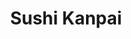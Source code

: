 ---
layout: place
title: "Sushi Kanpai"
permalink: /washington/seattle/sushi-kanpai.html
stateAbbr: WA
stateName: Washington
cityName: Seattle
seo:
  name: "Sushi Kanpai"
  type: Restaurant
  links: https://order.online/business/sushi-kanpai-24560
description: "Sushi Kanpai serves delicious sushi in Seattle, Washington. Try fresh Japanese dishes for a great dining experience. "
place_id: ChIJqYTCVbZqkFQR5MCBYcG91Sw
photos:
  - name: >-
      places/ChIJqYTCVbZqkFQR5MCBYcG91Sw/photos/AeeoHcIV7VzYi_oSnrUgCh-yaxKF6duWitkgK9ZPd9H276NgUjYd41c2RyWQdxLeMuXXAbw9FysMwlWqdtKrPz7bUYOw3Bse3Bw147xBR1Z_XoeiwnjoW8CYzLSLwpahKh-9vfvbCI_thxWwXkoaxnr1yX8_p1YHdYp0qipNOaJLlRTbexKNPh8zRRh3IIsNbk0SX9NlDV4xTfkKjzXdhOaz4Mq4G3kl8pVTHhl0PGnxDOfhmLzAhgWeyC1lWddrz73x_Z44R3hqg7iwtgSNILYA_mcKpyEc5otPHfKrll-xTMCtFeG95vvQMrIwxAjPsG-i5HxXmgJi6MmxFLhOpUuIBoSohEX6XCVDn44r-rvZ8xB_yMDTePNQc6owRmx-IR96PItVPrthJxdNeAcVkfwni8hwWCfLljFJFeoesmlIaUuXyG9V
    widthPx: 4032
    heightPx: 3024
    authorAttributions:
      - displayName: Clayton Light
        uri: https://maps.google.com/maps/contrib/112610219144424672528
        photoUri: >-
          https://lh3.googleusercontent.com/a-/ALV-UjUJ182czFzoCFy8Xz3SN20Tozm_Qp_M-mLX-MEWmflFnW5fjpv0YQ=s100-p-k-no-mo
    flagContentUri: >-
      https://www.google.com/local/imagery/report/?cb_client=maps_api_places.places_api&image_key=!1e10!2sCIHM0ogKEICAgICU8c2C1AE&hl=en-US
    googleMapsUri: >-
      https://www.google.com/maps/place//data=!3m4!1e2!3m2!1sCIHM0ogKEICAgICU8c2C1AE!2e10!4m2!3m1!1s0x54906ab655c284a9:0x2cd5bdc16181c0e4
  - name: >-
      places/ChIJqYTCVbZqkFQR5MCBYcG91Sw/photos/AeeoHcJUKCUXWmnqY6P4yQkQHz2PFPyFbDE8yl5mXwuiDRrLslpjkzszOoBWrdR9lj85kU8blo_qO23ZatSuboMUX0QKX7PSS5OQH_McvfNATsxanskr95tzSiB6UORIKuzIoOZf7wrLpN08Y8DkR0MoFEbzQ45inZyQ47OmkkJYD9SDCsL9I2qq_jrzNjmLUpTlBb74V7_sPF5ADfv-uV2t9a1mCs4ByUevPwgqU5lsRrWKWteUOTPA1U0O1lXsC3Qkx68ohFL4MptjFjKdZ0JYe2KVsNEaPfLslL2Sl78NZW5xSozBWgBY74V1ud26AYwxuexx77WsLGLesBwhKIJIYDgk-8PoE9YCO4F5tlUeIEY81GjKKOkaScOr0cJ90xMB6q56D2K3mVcVe3cci0WqThug7BACD1peJ1bcgN99L8s
    widthPx: 4032
    heightPx: 1816
    authorAttributions:
      - displayName: Marcin Wyszomirski
        uri: https://maps.google.com/maps/contrib/116018965128462519010
        photoUri: >-
          https://lh3.googleusercontent.com/a-/ALV-UjU71AhJnXGHTOGgqWFFBU66BAJBlpsvbwYFvFf1l7YSxIKFdnRy=s100-p-k-no-mo
    flagContentUri: >-
      https://www.google.com/local/imagery/report/?cb_client=maps_api_places.places_api&image_key=!1e10!2sCIHM0ogKEICAgIDHlLXlOA&hl=en-US
    googleMapsUri: >-
      https://www.google.com/maps/place//data=!3m4!1e2!3m2!1sCIHM0ogKEICAgIDHlLXlOA!2e10!4m2!3m1!1s0x54906ab655c284a9:0x2cd5bdc16181c0e4
  - name: >-
      places/ChIJqYTCVbZqkFQR5MCBYcG91Sw/photos/AeeoHcK81_dXwzksqKOOI9Tnxp-IoFaEALEvjzJs146Yg7ZMQJWA9NsYXe4rn6ZIXuRomWyXj4D8Uh1Pd_8i_MVE5TDbmRCmovEuuuxCAU0AUiy70eJegIbCHOyRv8vBnIaH7UHeW54TryIubcbRiLSwLEQtQSDovIHKsrCpL054EEH10pU5SQzSHSoJeWr_c_4DC4fwx_0BkvsNsIPihWIDGvUGfD3jgBZfZvIov7Dug0lNA813k3Rgf1LKqr5YmIu2ZpKNqqJstkY3zcykena5UKEIprfIb-SmkkaAYnc_EeRiT_4QNBGDe3PctxJ9dk0MX_w7fk5S22youqOHagUdgjjPAx4lWeI_n-YCEtI2VYxh80NQ3GZBo8hFDh92pY1Diz4UZWR5d5UfDxVUBtHInJBYPk0vpHIPzrhCGyn4kJ-wwkrx
    widthPx: 1079
    heightPx: 618
    authorAttributions:
      - displayName: Timothy Cruz
        uri: https://maps.google.com/maps/contrib/113618544995419571261
        photoUri: >-
          https://lh3.googleusercontent.com/a-/ALV-UjVI-MxpBo29SBv_fpAa0zYiaQV5RMEJKoA8q9lkZV6uEXFodtES=s100-p-k-no-mo
    flagContentUri: >-
      https://www.google.com/local/imagery/report/?cb_client=maps_api_places.places_api&image_key=!1e10!2sCIHM0ogKEICAgMDwtKP08AE&hl=en-US
    googleMapsUri: >-
      https://www.google.com/maps/place//data=!3m4!1e2!3m2!1sCIHM0ogKEICAgMDwtKP08AE!2e10!4m2!3m1!1s0x54906ab655c284a9:0x2cd5bdc16181c0e4
  - name: >-
      places/ChIJqYTCVbZqkFQR5MCBYcG91Sw/photos/AeeoHcLB90JgWGf5oHHOUTeC3rjnQqFgAJqDdFIOtkfuftqAs9J1EjodZGBEp_kW7X9HYeKVePb_2eFWpOWq2J9W_B_3a6wDr2z9b-HJ3402xTLwX9LfT6KPKxosGXY2qkxvjczOscLWIuaU4Uv6WMpo0yqCsr3El7hqJaLdM6-MFbJW-xyfET2IEVV0UzUaeAQrF1OHCG3kBG9SSL1LEfMnmacoDtwVHtp0xfKhgVJ5UfedmUGGEo18_R2s9RghtytfOFBaU4TuDSBG4qWhuE6AF6EZnVhStIX0QjZaggMGNpTvazsvU0wSMdzXDmbc44p_fAdMI0vA6aUlVan8PyEICBEDjDjGkQ7h-F9yy82eKveciydh5vAyVNq-n7w8FasZpN4FCSuXxhfUiz2_54N0PXADKeGgfG2inJpoFVvq7GFoNA
    widthPx: 4032
    heightPx: 3024
    authorAttributions:
      - displayName: Peter Samuels
        uri: https://maps.google.com/maps/contrib/103324404120641993464
        photoUri: >-
          https://lh3.googleusercontent.com/a-/ALV-UjVdkpl4E064FBxk-DBY_AxDbyMA1bx2h0CKzCzNA8ys2B9roeM=s100-p-k-no-mo
    flagContentUri: >-
      https://www.google.com/local/imagery/report/?cb_client=maps_api_places.places_api&image_key=!1e10!2sCIHM0ogKEICAgICrj6yyIA&hl=en-US
    googleMapsUri: >-
      https://www.google.com/maps/place//data=!3m4!1e2!3m2!1sCIHM0ogKEICAgICrj6yyIA!2e10!4m2!3m1!1s0x54906ab655c284a9:0x2cd5bdc16181c0e4
  - name: >-
      places/ChIJqYTCVbZqkFQR5MCBYcG91Sw/photos/AeeoHcJoI4CPbbKnw6yisgYsDM-8jSvB6TaXezbrG8k6ViNWs6tJkIGPjD4ZNxOAnSCITiT18kTUrbPGrDw6CrSzGoSL0pQkVuOYMZ1w4DFL_ZWt-OBYeuAql0F1Qoj5RYRwhnGZOwsiGcQc-sIG2L5l9risI9Kj2OFbAjNIyZ0BYiX2MR0jCKe1JiTfLe5hoS47gnREKzQaiz_MQ6BtdRfYnz0hl_4mj4Yjv_e2dBAQBq7eJIbllARHvjkCbrHCj1Ym0qBHOjOIIgmwxEYy5DgN5ipXxQ7E0PTSSp05XEJfAUKSUP_hI6B9BrTy4EDzQny8Y8x2qym6N3KPdSAZASGYV7KKVXeZzLy9BEitY4x0QlV80wBFafluof1aF5yhAT9ZksFTQEM3zIl4cFlRB7J9zmfsUM8NvJSg6EBc2URW5bJwgZ7pmIlLlBJacU61Bw
    widthPx: 2520
    heightPx: 1816
    authorAttributions:
      - displayName: Ma Ana Theresa Santos
        uri: https://maps.google.com/maps/contrib/110022820143074384997
        photoUri: >-
          https://lh3.googleusercontent.com/a-/ALV-UjWT0JOrVW6KYDknOeQMt4eO_Qa7PRVCDsKBCBdn17NzuGBHLGbTfQ=s100-p-k-no-mo
    flagContentUri: >-
      https://www.google.com/local/imagery/report/?cb_client=maps_api_places.places_api&image_key=!1e10!2sCIABIhAIN0uGXQjTsGf6hpsAAvQD&hl=en-US
    googleMapsUri: >-
      https://www.google.com/maps/place//data=!3m4!1e2!3m2!1sCIABIhAIN0uGXQjTsGf6hpsAAvQD!2e10!4m2!3m1!1s0x54906ab655c284a9:0x2cd5bdc16181c0e4
  - name: >-
      places/ChIJqYTCVbZqkFQR5MCBYcG91Sw/photos/AeeoHcIXI3cL0PdyyJcLMPrdhNJQmeY9ppLmWw_YJXyEnYHUJnIUNuT6H8JGWHuQo07oFhAzTOJgAgssqbfZcT6HcHOjHmqL3YsQYHl9qFYPWmEMRw_TfJPMHsf1lSW6lKSJ7frCBcZCL8qcJ7GBv9tN6sO1Tid6L2s7fkQn6uJUWv-vyUe9X1WNaDaRsVwbab0wKsFKFmLjpFbhdpi62Z1Hb3xcxjAWkZ2xEQt9O-0LWKVgy82_NtgDXVC7rtqhdfDuwkVJGNnawStiYYiTrfNU4dO_fzwyqBSVk04JvVSzQ4wgoQ7122wvBufBjFG7X6uJC5A-tWWbKfmclkR6x6FFBiMBW0gxeeXBX8y64rpDgId05MXHkeNS0rTO18bd8fDR1qLrH0ipI6NU3hI8MpY7Mw6QEgqPWfdde7F9CsLBI42bIHtt
    widthPx: 4032
    heightPx: 3024
    authorAttributions:
      - displayName: Peter Samuels
        uri: https://maps.google.com/maps/contrib/103324404120641993464
        photoUri: >-
          https://lh3.googleusercontent.com/a-/ALV-UjVdkpl4E064FBxk-DBY_AxDbyMA1bx2h0CKzCzNA8ys2B9roeM=s100-p-k-no-mo
    flagContentUri: >-
      https://www.google.com/local/imagery/report/?cb_client=maps_api_places.places_api&image_key=!1e10!2sCIHM0ogKEICAgICrj6yyoAE&hl=en-US
    googleMapsUri: >-
      https://www.google.com/maps/place//data=!3m4!1e2!3m2!1sCIHM0ogKEICAgICrj6yyoAE!2e10!4m2!3m1!1s0x54906ab655c284a9:0x2cd5bdc16181c0e4
  - name: >-
      places/ChIJqYTCVbZqkFQR5MCBYcG91Sw/photos/AeeoHcKg5eqAMzRQk9WWGg6z1W45uqo-dWwZYWoE-SU9BiIE8t58-MlX9aDFWnXxIprKqckfNpTJC50g1xHhx8pDiPeDSBP_OXRP_I66LSB1Z4vD2M5llo4qKKwhluLtV3gJ72r_6bLqv-Wdkh0A4g2w_Qbu6gOEX2GgSHrWRJf5JMF8oRFMepSCuJjy0nkYRgq0wIqqzKgikkGORduyS0dd1nIKXi3ezwOAjIsIhorMRz88fr-i4rnWS3jVFAN1yk3mLEMoRcNSo2FH3FuvC389ZzYZ1-UPTevQYrbgdeYJ_RAzZ3LYreRurICE_SrQDanS4xiRVwPyQKnKMs07yW_fZqVSb4GhXfl_ZyJcV0jPYBGo2Dn3NDjSdpoSzGM02kYZowhVDMgdlWP8DIVlxCsbVPDKzzLi3c7_xdwJDhEsWHMLqQ
    widthPx: 3808
    heightPx: 2856
    authorAttributions:
      - displayName: Mike Aspi
        uri: https://maps.google.com/maps/contrib/116818317705682724349
        photoUri: >-
          https://lh3.googleusercontent.com/a-/ALV-UjXIgCgHKoUvEPgZuR0kwY3k15AJDgItvAGos1ryHmcsNZQjdPjP=s100-p-k-no-mo
    flagContentUri: >-
      https://www.google.com/local/imagery/report/?cb_client=maps_api_places.places_api&image_key=!1e10!2sCIHM0ogKEICAgICG54mYDw&hl=en-US
    googleMapsUri: >-
      https://www.google.com/maps/place//data=!3m4!1e2!3m2!1sCIHM0ogKEICAgICG54mYDw!2e10!4m2!3m1!1s0x54906ab655c284a9:0x2cd5bdc16181c0e4
  - name: >-
      places/ChIJqYTCVbZqkFQR5MCBYcG91Sw/photos/AeeoHcIHm7boG1JMZkGsAV_aPBLr-zP0iM2oADAW-IJBLMw7gRdlxq_aXQrBVdRyQ1fadh_YfVcZKdxB93skyY1AbyNqSzT47J5DIUaVJd7f5Q2mQh3tWJChqBfNzrTxOSR5LX23tutugoVeLF40lO2H4e16T6yI4HNxotqKYOzlIE9_HJAYfxAu87hLhYa4OH-3jEpM6zsQoo4OBwcCuuTXlTDrICymzuDjq1CQbDPSgUTGhOwvDA18KB3tc39o7CFyWD-8zBbmtQWjdRgfyirTt2j-JQYDYA0wuyLzsAMoAt-MiY9d74In00GYSQLmud2mWej4YgjJ8s79KKDXwXcaI3ICx5UruG_a9nXde9HYZ0b1KN24RtDLQPTXL5U8CdfWjG5HyX1RVJEzgI1Z0invzNFesZ0MDgfflPCiw5BtIjG49Js
    widthPx: 4800
    heightPx: 3600
    authorAttributions:
      - displayName: Dmitriy Todd
        uri: https://maps.google.com/maps/contrib/104763639736725633505
        photoUri: >-
          https://lh3.googleusercontent.com/a-/ALV-UjUWsMn3wdTcyMzfIefOGr4-UqRVLiNHY-ojwN9-njijJnAsY_XLmw=s100-p-k-no-mo
    flagContentUri: >-
      https://www.google.com/local/imagery/report/?cb_client=maps_api_places.places_api&image_key=!1e10!2sCIHM0ogKEICAgID687LV3wE&hl=en-US
    googleMapsUri: >-
      https://www.google.com/maps/place//data=!3m4!1e2!3m2!1sCIHM0ogKEICAgID687LV3wE!2e10!4m2!3m1!1s0x54906ab655c284a9:0x2cd5bdc16181c0e4
  - name: >-
      places/ChIJqYTCVbZqkFQR5MCBYcG91Sw/photos/AeeoHcKpx6f-Lpp1HUeNg6U9Mr-a5o3WYJDgUnz6X_udXjQiEjuAdrfwYSJPtVdBoXGDKuXMDu2_dmB_3NM6gqE2oxNcl-6rmg3wf57vgio0ZLjjKAdQDAAC7sCY3B_sr5Di7lnd53Qfvgbx_9kPh2rq9FeeRsXAS6_ixvvJQ78dJhn5Czzqf6MfnUmZWVPpzuMhhOoKcTWEtHktgrK8X7hgYk8n_NP1q2xr4pSd58MQ5HSYnmJWlS_HvvtkNetsg8m-WyGfYULbcuf-lGGM3f7qEjc-CTNfTH0Ek8XB00dkfgBgq_MNihBkWCh_3FPO667Dlhiwwx511B3yHVVMUwwc8dXxQu2vCxgZ8xnGFzYps_TKy1P-mkHBIlN10EzJWJ9toQVs_gIuPImSbo1dCUhQ8uJ12UPBLkSokKAFd5s0hdXzPeE
    widthPx: 4032
    heightPx: 3024
    authorAttributions:
      - displayName: Clayton Light
        uri: https://maps.google.com/maps/contrib/112610219144424672528
        photoUri: >-
          https://lh3.googleusercontent.com/a-/ALV-UjUJ182czFzoCFy8Xz3SN20Tozm_Qp_M-mLX-MEWmflFnW5fjpv0YQ=s100-p-k-no-mo
    flagContentUri: >-
      https://www.google.com/local/imagery/report/?cb_client=maps_api_places.places_api&image_key=!1e10!2sCIHM0ogKEICAgICU8c3SjgE&hl=en-US
    googleMapsUri: >-
      https://www.google.com/maps/place//data=!3m4!1e2!3m2!1sCIHM0ogKEICAgICU8c3SjgE!2e10!4m2!3m1!1s0x54906ab655c284a9:0x2cd5bdc16181c0e4
  - name: >-
      places/ChIJqYTCVbZqkFQR5MCBYcG91Sw/photos/AeeoHcIkAn1OtAfdV9ch-pTAYJmI0Y1ikocjJ5puefLrcJRoB46hbP20cWfdpUrz4NHLgORHCZuRuGADpVvZJctIS8e5pUTPOP2W8JX0-qg8kVN2lT6YC5eB8eWFXUya2yh28WBrGjyijeQa8c3myQf0jCpu0uA8LrsVBq2vTVYKPCiyZLAejb-1AMAfb0t8iDQhJk7bSw5XFkDJX98VcaLQZVrqFWRN9O3lP4iEnj93fW_YuICFk4Qdb4XJSwQPtlPrADM4DIrlVQPCc6Nf-frcSqryACT_ICvm5UqtkLMcrNfwbZnjlHMOBDbEtQPN5kti5G1zvh0TtJIaYIY0tRoqbVWbWQ9VDjiuCnkjZwAFExaikzRIPjFRTPNw2Og24Gk3gA7fhlHY1AOOepxnGp9tK4Lu6RemBGnfKJBqI9YXVSm4Kw
    widthPx: 4800
    heightPx: 3600
    authorAttributions:
      - displayName: Kathirazhagan Appavoo
        uri: https://maps.google.com/maps/contrib/115862609008858478858
        photoUri: >-
          https://lh3.googleusercontent.com/a-/ALV-UjXH_ne44QkBy_HKxpsMrg0kGuNCFt1bXsOxmE_o4NKk4cb2XFxrnA=s100-p-k-no-mo
    flagContentUri: >-
      https://www.google.com/local/imagery/report/?cb_client=maps_api_places.places_api&image_key=!1e10!2sCIHM0ogKEICAgIC_rPvsXA&hl=en-US
    googleMapsUri: >-
      https://www.google.com/maps/place//data=!3m4!1e2!3m2!1sCIHM0ogKEICAgIC_rPvsXA!2e10!4m2!3m1!1s0x54906ab655c284a9:0x2cd5bdc16181c0e4
address: 900 8th Ave, Seattle, WA 98104, USA
street: 900 8th Ave
city: Seattle
state: WA
zip: '98104'
country: USA
neighborhood: Downtown Seattle
latitude: '47.607497'
longitude: '-122.327878'
accessibility_options:
  wheelchairAccessibleParking: true
  wheelchairAccessibleEntrance: true
  wheelchairAccessibleRestroom: true
  wheelchairAccessibleSeating: true
business_status: OPERATIONAL
name: Sushi Kanpai
google_maps_links:
  directionsUri: >-
    https://www.google.com/maps/dir//''/data=!4m7!4m6!1m1!4e2!1m2!1m1!1s0x54906ab655c284a9:0x2cd5bdc16181c0e4!3e0
  placeUri: https://maps.google.com/?cid=3230696945970430180
  writeAReviewUri: >-
    https://www.google.com/maps/place//data=!4m3!3m2!1s0x54906ab655c284a9:0x2cd5bdc16181c0e4!12e1
  reviewsUri: >-
    https://www.google.com/maps/place//data=!4m4!3m3!1s0x54906ab655c284a9:0x2cd5bdc16181c0e4!9m1!1b1
  photosUri: >-
    https://www.google.com/maps/place//data=!4m3!3m2!1s0x54906ab655c284a9:0x2cd5bdc16181c0e4!10e5
primary_type: Sushi Restaurant
opening_hours:
  regular:
    - 'Monday: Closed'
    - 'Tuesday: 11:00 AM – 2:30 PM, 4:00 – 9:00 PM'
    - 'Wednesday: 11:00 AM – 2:30 PM, 4:00 – 9:00 PM'
    - 'Thursday: 11:00 AM – 2:30 PM, 4:00 – 9:00 PM'
    - 'Friday: 11:00 AM – 2:30 PM, 4:00 – 9:00 PM'
    - 'Saturday: 4:00 – 9:00 PM'
    - 'Sunday: 4:00 – 9:00 PM'
  current:
    - 'Monday: Closed'
    - 'Tuesday: 11:00 AM – 2:30 PM, 4:00 – 9:00 PM'
    - 'Wednesday: 11:00 AM – 2:30 PM, 4:00 – 9:00 PM'
    - 'Thursday: 11:00 AM – 2:30 PM, 4:00 – 9:00 PM'
    - 'Friday: 11:00 AM – 2:30 PM, 4:00 – 9:00 PM'
    - 'Saturday: 4:00 – 9:00 PM'
    - 'Sunday: 4:00 – 9:00 PM'
secondary_opening_hours:
  regular:
    weekdayDescriptions: null
    type: null
  current:
    weekdayDescriptions: null
    type: null
phone: (206) 588-2769
price_level: PRICE_LEVEL_MODERATE
price_range: $20 &ndash; $30
rating: '4.5'
rating_count: 0
website: https://order.online/business/sushi-kanpai-24560
reviews: null
parking_options: null
payment_options: null
allow_dogs: null
curbside_pickup: null
delivery: null
dine_in: null
good_for_children: null
good_for_groups: null
good_for_sports: null
live_music: null
menu_for_children: null
outdoor_seating: null
reservable: null
restroom: null
serves_beer: null
serves_breakfast: null
serves_brunch: null
serves_cocktails: null
serves_coffee: null
serves_dinner: null
serves_dessert: null
serves_lunch: null
serves_vegetarian_food: null
serves_wine: null
takeout: null
update_category: essentials
summary: null

---